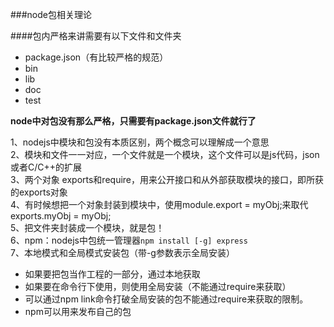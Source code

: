 
###node包相关理论

####包内严格来讲需要有以下文件和文件夹

- package.json（有比较严格的规范）
- bin
- lib
- doc
- test

**node中对包没有那么严格，只需要有package.json文件就行了**

1、nodejs中模块和包没有本质区别，两个概念可以理解成一个意思  
2、模块和文件一一对应，一个文件就是一个模块，这个文件可以是js代码，json或者C/C++的扩展   
3、两个对象 exports和require，用来公开接口和从外部获取模块的接口，即所获的exports对象   
4、有时候想把一个对象封装到模块中，使用module.export = myObj;来取代exports.myObj = myObj;   
5、把文件夹封装成一个模块，就是包！   
6、npm：nodejs中包统一管理器`npm install [-g] express`  
7、本地模式和全局模式安装包（带-g参数表示全局安装）   

- 如果要把包当作工程的一部分，通过本地获取
- 如果要在命令行下使用，则使用全局安装（不能通过require来获取）
- 可以通过npm link命令打破全局安装的包不能通过require来获取的限制。
- npm可以用来发布自己的包